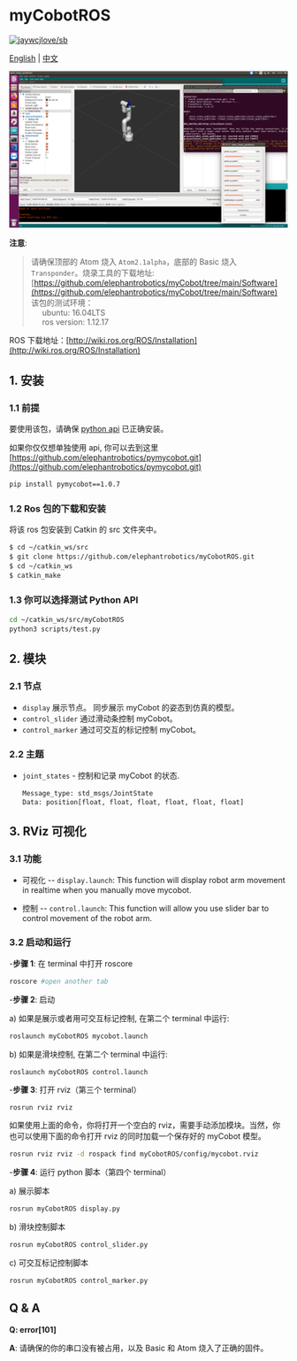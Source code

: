 # myCobotROS

[![jaywcjlove/sb](https://jaywcjlove.github.io/sb/lang/english.svg)](README.md)

[English](README.md) | [中文](READMEcn.md)

![Demo](./Screenshot-1.png)

**注意**:

<!-- This is the mycobot ROS package designed by Zhang Lijun([lijun.zhang@elephantrobotics.com]()) -->

> 请确保顶部的 Atom 烧入 `Atom2.1alpha`，底部的 Basic 烧入 `Transponder`。烧录工具的下载地址: [https://github.com/elephantrobotics/myCobot/tree/main/Software](https://github.com/elephantrobotics/myCobot/tree/main/Software)<br>
> 该包的测试环境：<br> &nbsp;&nbsp;&nbsp;&nbsp; ubuntu: 16.04LTS<br> &nbsp;&nbsp;&nbsp;&nbsp; ros version: 1.12.17

ROS 下载地址：[http://wiki.ros.org/ROS/Installation](http://wiki.ros.org/ROS/Installation)

## 1. 安装

### 1.1 前提

要使用该包，请确保 [python api](https://github.com/elephantrobotics/pymycobot.git) 已正确安装。

如果你仅仅想单独使用 api, 你可以去到这里 [https://github.com/elephantrobotics/pymycobot.git](https://github.com/elephantrobotics/pymycobot.git)

```bash
pip install pymycobot==1.0.7
```

### 1.2 Ros 包的下载和安装

将该 ros 包安装到 Catkin 的 src 文件夹中。

```bash
$ cd ~/catkin_ws/src
$ git clone https://github.com/elephantrobotics/myCobotROS.git
$ cd ~/catkin_ws
$ catkin_make
```

### 1.3 你可以选择测试 Python API

```bash
cd ~/catkin_ws/src/myCobotROS
python3 scripts/test.py
```

## 2. 模块

### 2.1 节点

- `display` 展示节点。 同步展示 myCobot 的姿态到仿真的模型。
- `control_slider` 通过滑动条控制 myCobot。
- `control_marker` 通过可交互的标记控制 myCobot。

### 2.2 主题

- `joint_states` - 控制和记录 myCobot 的状态.

  ```
  Message_type: std_msgs/JointState
  Data: position[float, float, float, float, float, float]
  ```

## 3. RViz 可视化

### 3.1 功能

- 可视化 -- `display.launch`: This function will display robot arm movement in realtime when you manually move mycobot.

- 控制 -- `control.launch`: This function will allow you use slider bar to control movement of the robot arm.

### 3.2 启动和运行

-**步骤 1**: 在 terminal 中打开 roscore

```bash
roscore #open another tab
```

-**步骤 2**: 启动

a) 如果是展示或者用可交互标记控制, 在第二个 terminal 中运行:

```bash
roslaunch myCobotROS mycobot.launch
```

b) 如果是滑块控制, 在第二个 terminal 中运行:

```
roslaunch myCobotROS control.launch
```

-**步骤 3**: 打开 rviz（第三个 terminal）

```bash
rosrun rviz rviz
```

如果使用上面的命令，你将打开一个空白的 rviz，需要手动添加模块。当然，你也可以使用下面的命令打开 rviz 的同时加载一个保存好的 myCobot 模型。

```bash
rosrun rviz rviz -d rospack find myCobotROS/config/mycobot.rviz
```

-**步骤 4**: 运行 python 脚本（第四个 terminal）

a) 展示脚本

```bash
rosrun myCobotROS display.py
```

b) 滑块控制脚本

```bash
rosrun myCobotROS control_slider.py
```

c) 可交互标记控制脚本

```bash
rosrun myCobotROS control_marker.py
```

## Q & A

**Q: error[101]**

**A**: 请确保的你的串口没有被占用，以及 Basic 和 Atom 烧入了正确的固件。

